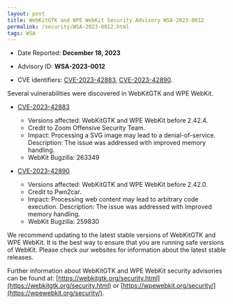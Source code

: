 ```yaml
---
layout: post
title: WebKitGTK and WPE WebKit Security Advisory WSA-2023-0012
permalink: /security/WSA-2023-0012.html
tags: WSA
---
```


* Date Reported: **December 18, 2023**

* Advisory ID: **WSA-2023-0012**

* CVE identifiers: [CVE-2023-42883](#CVE-2023-42883), [CVE-2023-42890](#CVE-2023-42890).


Several vulnerabilities were discovered in WebKitGTK and WPE WebKit.

* <a name="CVE-2023-42883" href="https://cve.mitre.org/cgi-bin/cvename.cgi?name=CVE-2023-42883">CVE-2023-42883</a>
  * Versions affected: WebKitGTK and WPE WebKit before 2.42.4.
  * Credit to Zoom Offensive Security Team.
  * Impact: Processing a SVG image may lead to a denial-of-service.
    Description: The issue was addressed with improved memory handling.
  * WebKit Bugzilla: 263349

* <a name="CVE-2023-42890" href="https://cve.mitre.org/cgi-bin/cvename.cgi?name=CVE-2023-42890">CVE-2023-42890</a>
  * Versions affected: WebKitGTK and WPE WebKit before 2.42.0.
  * Credit to Pwn2car.
  * Impact: Processing web content may lead to arbitrary code execution.
    Description: The issue was addressed with improved memory handling.
  * WebKit Bugzilla: 259830


We recommend updating to the latest stable versions of WebKitGTK and WPE
WebKit. It is the best way to ensure that you are running safe versions
of WebKit. Please check our websites for information about the latest
stable releases.

Further information about WebKitGTK and WPE WebKit security advisories can be found at:
[https://webkitgtk.org/security.html](https://webkitgtk.org/security.html) or [https://wpewebkit.org/security/](https://wpewebkit.org/security/).
